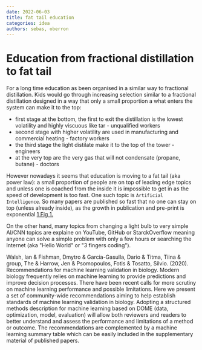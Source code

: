 ```yaml
---
date: 2022-06-03
title: fat tail education
categories: idea
authors: sebas, oberron
---
```


# Education from fractional distillation to fat tail

For a long time education as been organised in a similar way to fractional distillation. Kids would go through increasing selection similar to a fractional distillation
designed in a way that only a small proportion a what enters the system can make it to the top:

* first stage at the bottom, the first to exit the distillation is the lowest volatility and highly viscuous like tar - unqualified workers
* second stage with higher volatility are used in manufacturing and commercial heating - factory workers
* the third stage the light distilate make it to the top of the tower - engineers
* at the very top are the very gas that will not condensate (propane, butane) - doctors 

However nowadays it seems that education is moving to a fat tail (aka power law): a small proportion of people are on top of leading edge topics and unless one is 
coached from the inside it is impossible to get in as the speed of development is too fast. One such topic is `Artificial Intelligence`. So many papers are published so
fast that no one can stay on top (unless already inside), as the growth in publication and pre-print is exponential [1 Fig 1.][1]

On the other hand, many topics from changing a light bulb to very simple AI/CNN topics are explaine on YouTube, GitHub or StarckOverflow meaning anyone can solve a simple 
problem with only a few hours or searching the Internet (aka "Hello World" or "3 fingers coding").


[1]: https://www.researchgate.net/publication/342547853_Recommendations_for_machine_learning_validation_in_biology
Walsh, Ian & Fishman, Dmytro & Garcia-Gasulla, Dario & Titma, Tiina & group, The & Harrow, Jen & Psomopoulos, Fotis & Tosatto, Silvio. (2020). Recommendations for machine learning validation in biology. Modern biology frequently relies on machine learning to provide predictions and improve decision processes. There have been recent calls for more scrutiny on machine learning performance and possible limitations. Here we present a set of community-wide recommendations aiming to help establish standards of machine learning validation in biology. Adopting a structured methods description for machine learning based on DOME (data, optimization, model, evaluation) will allow both reviewers and readers to better understand and assess the performance and limitations of a method or outcome. The recommendations are complemented by a machine learning summary table which can be easily included in the supplementary material of published papers.
